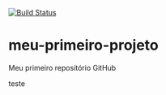 [![Build Status](https://travis-ci.org/m4rciosouza/meu-primeiro-projeto.svg?branch=master)](https://travis-ci.org/m4rciosouza/meu-primeiro-projeto)
# meu-primeiro-projeto
Meu primeiro repositório GitHub

teste